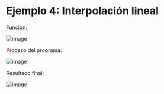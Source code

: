 # Ejemplo 4: Interpolación lineal

Función:

![image](https://github.com/22030130/Numerical-Methods-/assets/147437999/03cb9854-9296-4912-ba51-f41907386c84)

Proceso del programa:

![image](https://github.com/22030130/Numerical-Methods-/assets/147437999/53261988-a525-4a4c-9616-19a088221fa7)

Resultado final:

![image](https://github.com/22030130/Numerical-Methods-/assets/147437999/d03fae5c-b8ba-458c-b242-8e7af672bd8f)

